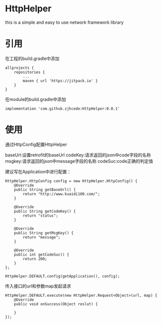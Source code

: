 # HttpHelper
this is a simple and easy to use network framework library

# 引用

在工程的build.gradle中添加
```
allprojects {
    repositories {
        ...
        maven { url 'https://jitpack.io' }
    }
}
```

在module的build.gradle中添加
```
implementation 'com.github.zjhcode:HttpHelper:0.0.1'
```

# 使用

通过HttpConfig配置HttpHelper

baseUrl:设置retrofit的baseUrl
codeKey:请求返回的json中code字段的名称
msgkey:请求返回的json中message字段的名称
codeSuc:code正确的判定值

建议写在Application中进行配置：
```
HttpHelper.HttpConfig config = new HttpHelper.HttpConfig() {
    @Override
    public String getBaseUrl() {
        return "http://www.kuaidi100.com/";
    }

    @Override
    public String getCodeKey() {
        return "status";
    }

    @Override
    public String getMsgKey() {
        return "message";
    }

    @Override
    public int getCodeSuc() {
        return 200;
    }
};

HttpHelper.DEFAULT.config(getApplication(), config);
```
传入接口的url和参数map发起请求
```
HttpHelper.DEFAULT.execute(new HttpHelper.Request<Object>(url, map) {
    @Override
    public void onSuccess(Object reslut) {

    }
});
```
